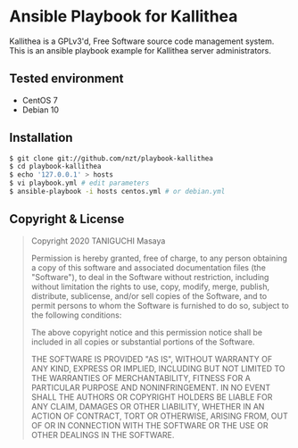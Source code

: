 # Ansible Playbook for Kallithea

Kallithea is a GPLv3'd, Free Software source code management system.
This is an ansible playbook example for Kallithea server administrators.

## Tested environment

- CentOS 7
- Debian 10

## Installation

```bash
$ git clone git://github.com/nzt/playbook-kallithea
$ cd playbook-kallithea
$ echo '127.0.0.1' > hosts
$ vi playbook.yml # edit parameters
$ ansible-playbook -i hosts centos.yml # or debian.yml
```

## Copyright & License

> Copyright 2020 TANIGUCHI Masaya
>
> Permission is hereby granted, free of charge, to any person obtaining a copy of this software and associated documentation files (the "Software"), to deal in the Software without restriction, including without limitation the rights to use, copy, modify, merge, publish, distribute, sublicense, and/or sell copies of the Software, and to permit persons to whom the Software is furnished to do so, subject to the following conditions:
>
> The above copyright notice and this permission notice shall be included in all copies or substantial portions of the Software.
>
> THE SOFTWARE IS PROVIDED "AS IS", WITHOUT WARRANTY OF ANY KIND, EXPRESS OR IMPLIED, INCLUDING BUT NOT LIMITED TO THE WARRANTIES OF MERCHANTABILITY, FITNESS FOR A PARTICULAR PURPOSE AND NONINFRINGEMENT. IN NO EVENT SHALL THE AUTHORS OR COPYRIGHT HOLDERS BE LIABLE FOR ANY CLAIM, DAMAGES OR OTHER LIABILITY, WHETHER IN AN ACTION OF CONTRACT, TORT OR OTHERWISE, ARISING FROM, OUT OF OR IN CONNECTION WITH THE SOFTWARE OR THE USE OR OTHER DEALINGS IN THE SOFTWARE.
